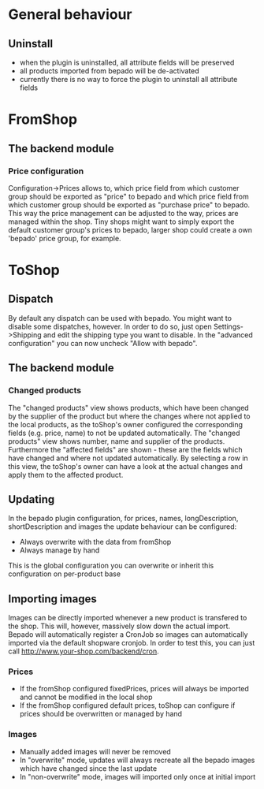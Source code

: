 # General behaviour

## Uninstall

 - when the plugin is uninstalled, all attribute fields will be preserved
 - all products imported from bepado will be de-activated
 - currently there is no way to force the plugin to uninstall all attribute fields



# FromShop
## The backend module
### Price configuration

Configuration->Prices allows to, which price field from which customer group should be exported as "price" to bepado and which price field from which customer group should be exported as "purchase price" to bepado.
This way the price management can be adjusted to the way, prices are managed within the shop.
Tiny shops might want to simply export the default customer group's prices to bepado, larger shop could create a own 'bepado' price group, for example.


# ToShop
## Dispatch
By default any dispatch can be used with bepado. You might want to disable some dispatches, however. In order to do so, just open Settings->Shipping and edit the shipping type you want to disable.
In the "advanced configuration" you can now uncheck "Allow with bepado".

## The backend module
### Changed products
The "changed products" view shows products, which have been changed by the supplier of the product but where the changes where not applied to the local products, as the toShop's owner configured the corresponding fields (e.g. price, name) to not be updated automatically.
The "changed products" view shows number, name and supplier of the products. Furthermore the "affected fields" are shown - these are the fields which have changed and where not updated automatically.
By selecting a row in this view, the toShop's owner can have a look at the actual changes and apply them to the affected product.

## Updating
 In the bepado plugin configuration, for prices, names, longDescription, shortDescription and images the update behaviour can be configured:

 - Always overwrite with the data from fromShop
 - Always manage by hand

This is the global configuration you can overwrite or inherit this configuration on per-product base

## Importing images
Images can be directly imported whenever a new product is transfered to the shop. This will, however, massively slow down the actual import.
Bepado will automatically register a CronJob so images can automatically imported via the default shopware cronjob. In order to test this, you can just call http://www.your-shop.com/backend/cron.

### Prices

- If the fromShop configured fixedPrices, prices will always be imported and cannot be modified in the local shop
- If the fromShop configured default prices, toShop can configure if prices should be overwritten or managed by hand

### Images 

- Manually added images will never be removed
- In "overwrite" mode, updates will always recreate all the bepado images which have changed since the last update
- In "non-overwrite" mode, images will imported only once at initial import

